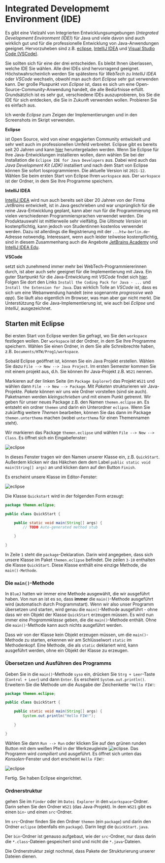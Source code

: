 # Integrated Developmemt Environment (IDE)

Es gibt eine Vielzahl von Integrierten Entwicklungsumgebungen (*Integrated Developmemt Environment (IDE)*) für Java und viele davon sind auch wirklich gut und für die professionelle Entwicklung von Java-Anwendungen geeignet. Hervorzuheben sind z.B. [eclipse](https://www.eclipse.org/), [IntelliJ IDEA](https://www.jetbrains.com/de-de/idea/) und [Visual Studio Code (VSCode)](https://code.visualstudio.com/). 

Sie sollten sich für eine der drei entscheiden. Es bleibt Ihnen überlassen, welche IDE Sie wählen. Alle drei IDEs sind hervorragend geeignet. Höchstwahrscheinlich werden Sie spätestens für *WebTech* zu *IntelliJ IDEA* oder *VSCode* wechseln, obwohl man auch dort *Eclipse* sehr gut verwenden kann. Der große Pluspunkt von *Eclipse* ist, dass es sich um eine Open-Source-Community-Anwendung handelt, die alle Bedürfnisse erfüllt. Grundsätzlich ist es sehr gut, verschiedene IDEs auszuprobieren, bis Sie die IDE für sich entdecken, die Sie in Zukunft verwenden wollen. Probieren Sie es einfach aus. 

Ich werde *Eclipse* zum Zeigen der Implementierungen und in den Screenshots im Skript verwenden. 

**Eclipse** 

ist Open Source, wird von einer engagierten Community entwickelt und sehr weit auch im professionellen Umfeld verbreitet. Eclipse gibt es bereits seit 20 Jahren und kann [hier](https://www.eclipse.org/downloads/) heruntergeladen werden. Wenn Sie Eclipse für Ihre Java-Entwicklungen installieren wollen, dann wählen Sie bei der Installation die `Eclipse IDE for Java Developers` aus. Dabei wird auch das *Java Development Kit (JDK)* installiert und nach dem Start von Eclipse können Sie sofort losprogrammieren. Die aktuelle Version ist `2021-12`. Wählen Sie beim ersten Start von Eclipse Ihren `workspace` aus. Der `workspace` ist der Ordner, in dem Sie Ihre Programme speichern. 

**IntelliJ IDEA** 

[IntelliJ IDEA](https://www.jetbrains.com/de-de/idea/) wird nun auch bereits seit über 20 Jahren von der Firma *JetBrains* entwickelt, ist in Java geschrieben und war ursprünglich für die reine Java-Entwicklung geplant, kann aber nun für die Programmierung mit vielen verschiedenen Programmiersprachen verwendet werden. Die Produktauswahl ist mittlerweile sehr vielfältig. Die *Ultimate Version* ist kostenpflichtig, kann jedoch von Studentinnen kostenlos verwendet werden. Dazu ist allerdings die Registrierung mit der `...htw-berlin.de`-Adresse notwendig. Interessant, wenn auch leider teilweise kostenpflichtig, sind in diesem Zusammenhang auch die Angebote [JetBrains Academy](https://www.jetbrains.com/de-de/academy/) und [IntelliJ IDEA Edu](https://www.jetbrains.com/de-de/idea-edu/).

**VSCode**

setzt sich zunehmend immer mehr bei WebTech-Programmiererinnen durch, ist aber auch sehr geeignet für die Implementierung mit Java. Ein guter Startpunkt für die Java-Entwicklung mit *VSCode* findet sich [hier](https://code.visualstudio.com/docs/java/java-tutorial). Folgen Sie dort den Links `Install the Coding Pack for Java - ...` und `Install the Extension for Java`. Das wirklich Tolle an *VSCode* ist, dass es sich um eine Webanwendung handelt (eine sogenannte *progressive web app*). Sie läuft also eigentlich im Browser, was man aber gar nicht merkt. Die Unterstützung für die Java-Implementierung ist, wie auch bei *Eclipse* und *IntelliJ*, ausgezeichnet. 

## Starten mit Eclipse

Bei ersten Start von Eclipse werden Sie gefragt, wo Sie den `workspace` festlegen wollen. Der `workspace` ist der Ordner, in dem Sie Ihre Programme speichern. Wählen Sie einen Ordner, in dem Sie alle Schreibrechte haben, z.B. `Documents/HTW/Prog1/workspace`.

Sobald Eclipse geöffnet ist, können Sie ein Java Projekt erstellen. Wählen Sie dazu `File --> New --> Java Project`. Im ersten Semester kommen Sie mit einem projekt aus, d.h. Sie können Ihr Java-Projekt z.B. `WS21` nennen. 

Markieren auf der linken Seite (im `Package Explorer`) das Projekt `WS21` und wählen dann `File --> New --> Package`. Mit *Paketen* strukturieren wir Java-Projekte. *Pakete* können wir uns wie Ordner vorstellen (sind sie auch). Paketnamen werden *kleingschrieben* und mit einem Punkt getrennt. Wir geben für unser neues Package z.B. den Namen `themen.eclipse` an. Es entsteht ein ordner `themen` und darin ein Unterordner `eclipse`. Wenn Sie zukünftig weitere *Themen*  bearbeiten, können Sie das dann im Package `themen.unterthema` machen (wobei `unterthema` für einen Themennamen steht). 

Wir markieren das Package `themen.eclipse` und wählen `File --> New --> Class`. Es öffnet sich ein Eingabefenster:

![eclipse](./files/204_eclipse.png)

In dieses Fenster tragen wir den Namen unserer Klasse ein, z.B. `QuickStart`. Außerdem klicken wir das Häkchen dem dem Label `public static void main(String[] args)` an und klicken dann auf den Button `Finish`.

Es erscheint unsere Klasse im Editor-Fenster:

![eclipse](./files/205_eclipse.png)

Die Klasse `Quickstart` wird in der folgenden Form erzeugt:

```java linenums="1"
package themen.eclipse;

public class QuickStart {

	public static void main(String[] args) {
		// TODO Auto-generated method stub

	}

}
```

In Zeile `1` steht die `package`-Deklaration. Darin wird angegeben, dass sich unsere Klasse im Paket `themen.eclipse` befindet. Die zeilen `3-10` enthalten die Klasse `QuickStart`. Diese Klasse enthält eine einzige Methode, die `main()-Methode`.

### Die `main()`-Methode

In `BlueJ` hatten wir immer eine Methode ausgewählt, die wir ausgeführt haben. Von nun an ist es so, dass **immer** die `main()`-Methode ausgeführt wird (automatisch durch Programmstart). Wenn wir also unser Programm übersetzen und starten, wird genau die `main()`-Methode ausgeführt - ohne dass wir ein Objekt der Klasse `QuickStart` erzeugen müssen. Es wird nun immer eine *Programmklasse* geben, die die `main()`-Methode enthält. Ohne die `main()`-Methode kann auch nichts ausgeführt werden. 

Dass wir von der Klasse kein Objekt erzeugen müssen, um die `main()`-Methode zu starten, erkennen wir am Schlüsselwort `static` im Methodenkopf. Eine Methode, die als `static` deklariert wird, kann ausgeführt werden, ohne ein Objekt der Klasse zu erzeugen. 

### Übersetzen und Ausführen des Programms

Geben Sie in die `main()`-Methode `syso` ein, drücken Sie `Strg + Leer`-Taste (`Control + Leer`) und dann `Enter`. Es erscheint `System.out.println()`. Erweitern Sie die Methode um die Ausgabe der Zeichenkette `"Hello FIW!`:


```java linenums="1" hl_lines="6"
package themen.eclipse;

public class QuickStart {

	public static void main(String[] args) {
		System.out.println("Hello FIW!");

	}

}
```

Wählen Sie dann `Run --> Run` oder klicken Sie auf den grünen runden Button mit dem weißen Pfeil in der Werkzeugleiste ![eclipse](./files/205_eclipse.png). Das Programm wird *compiliert* und ausgeführt. Es öffnet sich unten das *Konsolen*-Fenster und dort erscheint `Hello FIW!`:

![eclipse](./files/207_eclipse.png)


Fertig. Sie haben Eclipse eingerichtet.

### Ordnerstruktur

gehen Sie im `Finder` oder im `Datei Explorer` in den `wiorkspace`-Ordner. Darin sehen Sie den Ordner `WS21` (das Java-Projekt). In dem `WS21` gibt es einen `bin`- und einen `src`-Ordner. 

Im `src`-Ordner finden Sie den Ordner `themen` (ein `package`) und darin den Ordner `eclipse` (ebenfalls ein `package`). Darin liegt die `QuickStart.java`. 

Der `bin`-Ordner ist genauso aufgebaut, wie der `src`-Ordner, nur dass darin die `*.class`-Dateien gespeichert sind und nicht die `*.java`-Dateien. 

Die Ordnerstruktur zeigt nochmal, dass Pakete der Strukturierung unserer Dateien dienen. 


